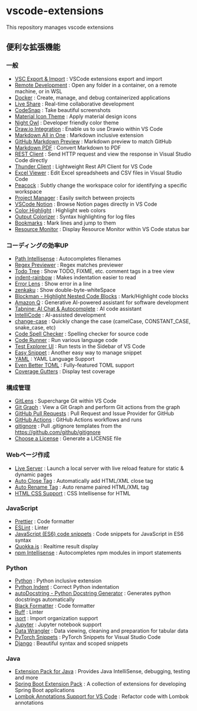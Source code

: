# vscode-extensions
This repository manages vscode extensions

## 便利な拡張機能

### 一般
- [VSC Export & Import](https://marketplace.visualstudio.com/items?itemName=aslamanver.vsc-export) : VSCode extensions export and import
- [Remote Development](https://marketplace.visualstudio.com/items?itemName=ms-vscode-remote.vscode-remote-extensionpack) : Open any folder in a container, on a remote machine, or in WSL
- [Docker](https://marketplace.visualstudio.com/items?itemName=ms-azuretools.vscode-docker) : Create, manage, and debug containerized applications
- [Live Share](https://marketplace.visualstudio.com/items?itemName=MS-vsliveshare.vsliveshare) : Real-time collaborative development
- [CodeSnap](https://marketplace.visualstudio.com/items?itemName=adpyke.codesnap) : Take beautiful screenshots
- [Material Icon Theme](https://marketplace.visualstudio.com/items?itemName=PKief.material-icon-theme) : Apply material design icons
- [Night Owl](https://marketplace.visualstudio.com/items?itemName=sdras.night-owl) : Developer friendly color theme
- [Draw.io Integration](https://marketplace.visualstudio.com/items?itemName=hediet.vscode-drawio) : Enable us to use Drawio within VS Code
- [Markdown All in One](https://marketplace.visualstudio.com/items?itemName=yzhang.markdown-all-in-one) : Markdown inclusive extension
- [GitHub Markdown Preview](https://marketplace.visualstudio.com/items?itemName=bierner.github-markdown-preview) : Markdown preview to match GitHub
- [Markdown PDF](https://marketplace.visualstudio.com/items?itemName=yzane.markdown-pdf) : Convert Markdown to PDF
- [REST Client](https://marketplace.visualstudio.com/items?itemName=humao.rest-client) : Send HTTP request and view the response in Visual Studio Code directly
- [Thunder Client](https://marketplace.visualstudio.com/items?itemName=rangav.vscode-thunder-client) : Lightweight Rest API Client for VS Code
- [Excel Viewer](https://marketplace.visualstudio.com/items?itemName=GrapeCity.gc-excelviewer) : Edit Excel spreadsheets and CSV files in Visual Studio Code
- [Peacock](https://marketplace.visualstudio.com/items?itemName=johnpapa.vscode-peacock) : Subtly change the workspace color for identifying a specific workspace
- [Project Manager](https://marketplace.visualstudio.com/items?itemName=alefragnani.project-manager) : Easily switch between projects
- [VSCode Notion](https://marketplace.visualstudio.com/items?itemName=frenco.vscode-notion) : Browse Notion pages directly in VS Code
- [Color Highlight](https://marketplace.visualstudio.com/items?itemName=naumovs.color-highlight) : Highlight web colors
- [Output Colorizer](https://marketplace.visualstudio.com/items?itemName=IBM.output-colorizer) : Syntax highlighting for log files
- [Bookmarks](https://marketplace.visualstudio.com/items?itemName=alefragnani.Bookmarks) : Mark lines and jump to them
- [Resource Monitor](https://marketplace.visualstudio.com/items?itemName=mutantdino.resourcemonitor) : Display Resource Monitor within VS Code status bar

### コーディングの効率UP
- [Path Intellisense](https://marketplace.visualstudio.com/items?itemName=christian-kohler.path-intellisense) : Autocompletes filenames
- [Regex Previewer](https://marketplace.visualstudio.com/items?itemName=chrmarti.regex) : Regex matches previewer
- [Todo Tree](https://marketplace.visualstudio.com/items?itemName=Gruntfuggly.todo-tree) : Show TODO, FIXME, etc. comment tags in a tree view
- [indent-rainbow](https://marketplace.visualstudio.com/items?itemName=oderwat.indent-rainbow) : Makes indentation easier to read
- [Error Lens](https://marketplace.visualstudio.com/items?itemName=usernamehw.errorlens) : Show error in a line
- [zenkaku](https://marketplace.visualstudio.com/items?itemName=mosapride.zenkaku) : Show double-byte-whiteSpace
- [Blockman - Highlight Nested Code Blocks](https://marketplace.visualstudio.com/items?itemName=leodevbro.blockman) : Mark/Highlight code blocks
- [Amazon Q](https://marketplace.visualstudio.com/items?itemName=AmazonWebServices.amazon-q-vscode) : Generative AI-powered assistant for software development
- [Tabnine: AI Chat & Autocomplete](https://marketplace.visualstudio.com/items?itemName=TabNine.tabnine-vscode) : AI code assistant
- [IntelliCode](https://marketplace.visualstudio.com/items?itemName=VisualStudioExptTeam.vscodeintellicode) : AI-assisted development
- [change-case](https://marketplace.visualstudio.com/items?itemName=wmaurer.change-case) : Quickly change the case (camelCase, CONSTANT_CASE, snake_case, etc) 
- [Code Spell Checker](https://marketplace.visualstudio.com/items?itemName=streetsidesoftware.code-spell-checker) : Spelling checker for source code
- [Code Runner](https://marketplace.visualstudio.com/items?itemName=formulahendry.code-runner) : Run various language code
- [Test Explorer UI](https://marketplace.visualstudio.com/items?itemName=hbenl.vscode-test-explorer) : Run tests in the Sidebar of VS Code
- [Easy Snippet](https://marketplace.visualstudio.com/items?itemName=inu1255.easy-snippet) : Another easy way to manage snippet
- [YAML](https://marketplace.visualstudio.com/items?itemName=redhat.vscode-yaml) : YAML Language Support
- [Even Better TOML](https://marketplace.visualstudio.com/items?itemName=tamasfe.even-better-toml) : Fully-featured TOML support
- [Coverage Gutters](https://marketplace.visualstudio.com/items?itemName=ryanluker.vscode-coverage-gutters) : Display test coverage

### 構成管理
- [GitLens](https://marketplace.visualstudio.com/items?itemName=eamodio.gitlens) : Supercharge Git within VS Code
- [Git Graph](https://marketplace.visualstudio.com/items?itemName=mhutchie.git-graph) : View a Git Graph and perform Git actions from the graph
- [GitHub Pull Requests](https://marketplace.visualstudio.com/items?itemName=GitHub.vscode-pull-request-github) : Pull Request and Issue Provider for GitHub
- [GitHub Actions](https://marketplace.visualstudio.com/items?itemName=GitHub.vscode-github-actions) : GitHub Actions workflows and runs
- [gitignore](https://marketplace.visualstudio.com/items?itemName=codezombiech.gitignore) : Pull .gitignore templates from the https://github.com/github/gitignore
- [Choose a License](https://marketplace.visualstudio.com/items?itemName=ultram4rine.vscode-choosealicense) : Generate a LICENSE file

### Webページ作成
- [Live Server](https://marketplace.visualstudio.com/items?itemName=ritwickdey.LiveServer) : Launch a local server with live reload feature for static & dynamic pages
- [Auto Close Tag](https://marketplace.visualstudio.com/items?itemName=formulahendry.auto-close-tag) : Automatically add HTML/XML close tag
- [Auto Rename Tag](https://marketplace.visualstudio.com/items?itemName=formulahendry.auto-rename-tag) : Auto rename paired HTML/XML tag
- [HTML CSS Support](https://marketplace.visualstudio.com/items?itemName=ecmel.vscode-html-css) : CSS Intellisense for HTML

### JavaScript
- [Prettier](https://marketplace.visualstudio.com/items?itemName=esbenp.prettier-vscode) : Code formatter
- [ESLint](https://marketplace.visualstudio.com/items?itemName=dbaeumer.vscode-eslint) : Linter
- [JavaScript (ES6) code snippets](https://marketplace.visualstudio.com/items?itemName=xabikos.JavaScriptSnippets) : Code snippets for JavaScript in ES6 syntax
- [Quokka.js](https://marketplace.visualstudio.com/items?itemName=WallabyJs.quokka-vscode) : Realtime result display
- [npm Intellisense](https://marketplace.visualstudio.com/items?itemName=christian-kohler.npm-intellisense) : Autocompletes npm modules in import statements

### Python
- [Python](https://marketplace.visualstudio.com/items?itemName=ms-python.python) : Python inclusive extension
- [Python Indent](https://marketplace.visualstudio.com/items?itemName=KevinRose.vsc-python-indent) : Correct Python indentation
- [autoDocstring - Python Docstring Generator](https://marketplace.visualstudio.com/items?itemName=njpwerner.autodocstring) : Generates python docstrings automatically
- [Black Formatter](https://marketplace.visualstudio.com/items?itemName=ms-python.black-formatter) : Code formatter
- [Ruff](https://marketplace.visualstudio.com/items?itemName=charliermarsh.ruff) : Linter
- [isort](https://marketplace.visualstudio.com/items?itemName=ms-python.isort) : Import organization support
- [Jupyter](https://marketplace.visualstudio.com/items?itemName=ms-toolsai.jupyter) : Jupyter notebook support
- [Data Wrangler](https://marketplace.visualstudio.com/items?itemName=ms-toolsai.datawrangler) : Data viewing, cleaning and preparation for tabular data
- [PyTorch Snippets](https://marketplace.visualstudio.com/items?itemName=SBSnippets.pytorch-snippets) : PyTorch Snippets for Visual Studio Code
- [Django](https://marketplace.visualstudio.com/items?itemName=batisteo.vscode-django) : Beautiful syntax and scoped snippets

### Java
- [Extension Pack for Java](https://marketplace.visualstudio.com/items?itemName=vscjava.vscode-java-pack) : Provides Java IntelliSense, debugging, testing and more
- [Spring Boot Extension Pack](https://marketplace.visualstudio.com/items?itemName=vmware.vscode-boot-dev-pack) : A collection of extensions for developing Spring Boot applications
- [Lombok Annotations Support for VS Code](https://marketplace.visualstudio.com/items?itemName=vscjava.vscode-lombok) : Refactor code with Lombok annotations